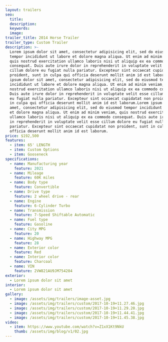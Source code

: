 ```yaml
---
layout: trailers
seo:
  title:
  description:
  keywords:
  image:
trailer_title: 2014 Horse Trailer
trailer_type: Custom Trailer
description: >-
  Lorem ipsum dolor sit amet, consectetur adipisicing elit, sed do eiusmod
  tempor incididunt ut labore et dolore magna aliqua. Ut enim ad minim veniam,
  quis nostrud exercitation ullamco laboris nisi ut aliquip ex ea commodo
  consequat. Duis aute irure dolor in reprehenderit in voluptate velit esse
  cillum dolore eu fugiat nulla pariatur. Excepteur sint occaecat cupidatat non
  proident, sunt in culpa qui officia deserunt mollit anim id est laborum.Lorem
  ipsum dolor sit amet, consectetur adipisicing elit, sed do eiusmod tempor
  incididunt ut labore et dolore magna aliqua. Ut enim ad minim veniam, quis
  nostrud exercitation ullamco laboris nisi ut aliquip ex ea commodo consequat.
  Duis aute irure dolor in reprehenderit in voluptate velit esse cillum dolore
  eu fugiat nulla pariatur. Excepteur sint occaecat cupidatat non proident, sunt
  in culpa qui officia deserunt mollit anim id est laborum.Lorem ipsum dolor sit
  amet, consectetur adipisicing elit, sed do eiusmod tempor incididunt ut labore
  et dolore magna aliqua. Ut enim ad minim veniam, quis nostrud exercitation
  ullamco laboris nisi ut aliquip ex ea commodo consequat. Duis aute irure dolor
  in reprehenderit in voluptate velit esse cillum dolore eu fugiat nulla
  pariatur. Excepteur sint occaecat cupidatat non proident, sunt in culpa qui
  officia deserunt mollit anim id est laborum.
price: $192,500
features:
  - item: 65' LENGTH
  - item: Custom Options
  - item: Gooseneck
specifications:
  - name: Manufacturing year
    feature: 2021
  - name: Mileage
    feature: 60K miles
  - name: Body type
    feature: Convertible
  - name: Drive type
    feature: 2 wheel drive - rear
  - name: Engine
    feature: 6-Cylinder Turbo
  - name: Transmission
    feature: 7-Speed Shiftable Automatic
  - name: Fuel type
    feature: Gasoline
  - name: City MPG
    feature: 20
  - name: Highway MPG
    feature: 28
  - name: Exterior color
    feature: Red
  - name: Interior color
    feature: Charcoal
  - name: VIN
    feature: 2VW821AU9JM754284
exterior:
  - Lorem ipsum dolor sit amet
interior:
  - Lorem ipsum dolor sit amet
gallery:
  - image: /assets/img/trailers/image-asset.jpg
  - image: /assets/img/trailers/custom/2017-10-19+11.27.46.jpg
  - image: /assets/img/trailers/custom/2017-10-19+11.29.20.jpg
  - image: /assets/img/trailers/custom/2017-10-19+11.44.41.jpg
  - image: /assets/img/trailers/custom/2017-10-19+11.45.38.jpg
video:
  - item: https://www.youtube.com/watch?v=Z1xX1Kt9NkU
    thumb: /assets/img/blog/v1/02.jpg
---
```

